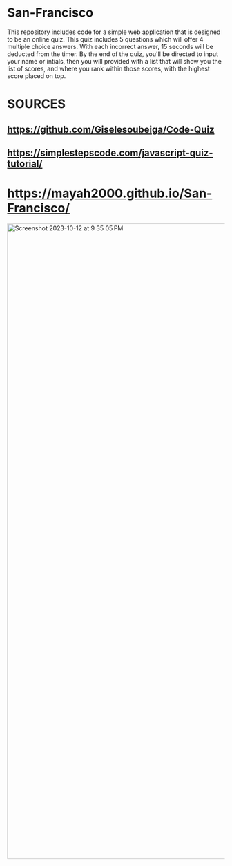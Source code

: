 # San-Francisco
This repository includes code for a simple web application that is designed to be an online quiz. This quiz includes 5 questions which will offer 4 multiple choice answers. With each incorrect answer, 15 seconds will be deducted from the timer. By the end of the quiz, you'll be directed to input your name or intials, then you will provided with a list that will show you the list of scores, and where you rank within those scores, with the highest score placed on top. 

# SOURCES

## https://github.com/Giselesoubeiga/Code-Quiz
## https://simplestepscode.com/javascript-quiz-tutorial/

# https://mayah2000.github.io/San-Francisco/




<img width="1470" alt="Screenshot 2023-10-12 at 9 35 05 PM" src="https://github.com/MayaH2000/San-Francisco/assets/101356128/2c499ed7-ade3-4ce8-a03d-1caad5343062">

